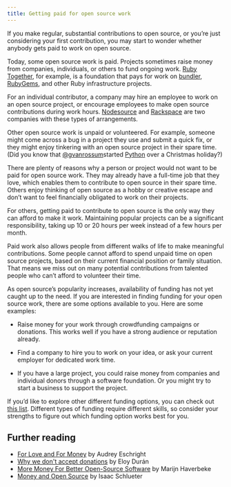 ```yaml
---
title: Getting paid for open source work
---
```


If you make regular, substantial contributions to open source, or you’re just considering your first contribution, you may start to wonder whether anybody gets paid to work on open source.

Today, some open source work is paid. Projects sometimes raise money from companies, individuals, or others to fund ongoing work. [Ruby Together](https://rubytogether.org/), for example, is a foundation that pays for work on [bundler](https://github.com/bundler/bundler), [RubyGems](https://github.com/rubygems/rubygems), and other Ruby infrastructure projects.

For an individual contributor, a company may hire an employee to work on an open source project, or encourage employees to make open source contributions during work hours. [Nodesource](https://github.com/nodesource) and [Rackspace](https://blog.rackspace.com/rackspaces-policy-on-contributing-to-open-source/) are two companies with these types of arrangements.

Other open source work is unpaid or volunteered. For example, someone might come across a bug in a project they use and submit a quick fix, or they might enjoy tinkering with an open source project in their spare time. (Did you know that [@gvanrossum](https://github.com/gvanrossum)started [Python](https://github.com/python) over a Christmas holiday?)

There are plenty of reasons why a person or project would not want to be paid for open source work. They may already have a full-time job that they love, which enables them to contribute to open source in their spare time. Others enjoy thinking of open source as a hobby or creative escape and don’t want to feel financially obligated to work on their projects.

For others, getting paid to contribute to open source is the only way they can afford to make it work. Maintaining popular projects can be a significant responsibility, taking up 10 or 20 hours per week instead of a few hours per month.

Paid work also allows people from different walks of life to make meaningful contributions. Some people cannot afford to spend unpaid time on open source projects, based on their current financial position or family situation. That means we miss out on many potential contributions from talented people who can’t afford to volunteer their time.

As open source’s popularity increases, availability of funding has not yet caught up to the need. If you are interested in finding funding for your open source work, there are some options available to you. Here are some examples:

* Raise money for your work through crowdfunding campaigns or donations. This works well if you have a strong audience or reputation already.

* Find a company to hire you to work on your idea, or ask your current employer for dedicated work time.

* If you have a large project, you could raise money from companies and individual donors through a software foundation. Or you might try to start a business to support the project.

If you’d like to explore other different funding options, you can check out [this list](https://github.com/nayafia/lemonade-stand). Different types of funding require different skills, so consider your strengths to figure out which funding option works best for you.

## Further reading

* [For Love and For Money](http://lifeofaudrey.com/essays/love_and_money.html) by Audrey Eschright
* [Why we don't accept donations](http://blog.cocoapods.org/Why-we-dont-accept-donations/) by Eloy Durán
* [More Money For Better Open-Source Software](http://marijnhaverbeke.nl/blog/sustainable-maintenance.html) by Marijn Haverbeke
* [Money and Open Source](https://medium.com/open-source-life/money-and-open-source-d44a1953749c#.nyk44wmm1) by Isaac Schlueter
